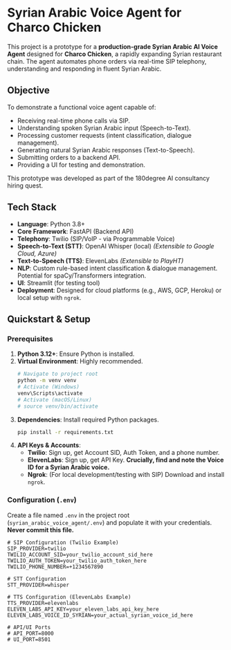# Syrian Arabic Voice Agent for Charco Chicken

This project is a prototype for a **production-grade Syrian Arabic AI Voice Agent** designed for **Charco Chicken**, a rapidly expanding Syrian restaurant chain. The agent automates phone orders via real-time SIP telephony, understanding and responding in fluent Syrian Arabic.

## Objective

To demonstrate a functional voice agent capable of:
- Receiving real-time phone calls via SIP.
- Understanding spoken Syrian Arabic input (Speech-to-Text).
- Processing customer requests (intent classification, dialogue management).
- Generating natural Syrian Arabic responses (Text-to-Speech).
- Submitting orders to a backend API.
- Providing a UI for testing and demonstration.

This prototype was developed as part of the 180degree AI consultancy hiring quest.

## Tech Stack

- **Language**: Python 3.8+
- **Core Framework**: FastAPI (Backend API)
- **Telephony**: Twilio (SIP/VoIP - via Programmable Voice)
- **Speech-to-Text (STT)**: OpenAI Whisper (local) *(Extensible to Google Cloud, Azure)*
- **Text-to-Speech (TTS)**: ElevenLabs *(Extensible to PlayHT)*
- **NLP**: Custom rule-based intent classification & dialogue management. Potential for spaCy/Transformers integration.
- **UI**: Streamlit (for testing tool)
- **Deployment**: Designed for cloud platforms (e.g., AWS, GCP, Heroku) or local setup with `ngrok`.

## Quickstart & Setup

### Prerequisites

1.  **Python 3.12+**: Ensure Python is installed.
2.  **Virtual Environment**: Highly recommended.
    ```bash
    # Navigate to project root
    python -m venv venv
    # Activate (Windows)
    venv\Scripts\activate
    # Activate (macOS/Linux)
    # source venv/bin/activate
    ```
3.  **Dependencies**: Install required Python packages.
    ```bash
    pip install -r requirements.txt
    ```
4.  **API Keys & Accounts**:
    *   **Twilio**: Sign up, get Account SID, Auth Token, and a phone number.
    *   **ElevenLabs**: Sign up, get API Key. **Crucially, find and note the Voice ID for a Syrian Arabic voice.**
    *   **Ngrok**: (For local development/testing with SIP) Download and install `ngrok`.

### Configuration (`.env`)

Create a file named `.env` in the project root (`syrian_arabic_voice_agent/.env`) and populate it with your credentials. **Never commit this file.**

```env
# SIP Configuration (Twilio Example)
SIP_PROVIDER=twilio
TWILIO_ACCOUNT_SID=your_twilio_account_sid_here
TWILIO_AUTH_TOKEN=your_twilio_auth_token_here
TWILIO_PHONE_NUMBER=+1234567890

# STT Configuration
STT_PROVIDER=whisper

# TTS Configuration (ElevenLabs Example)
TTS_PROVIDER=elevenlabs
ELEVEN_LABS_API_KEY=your_eleven_labs_api_key_here
ELEVEN_LABS_VOICE_ID_SYRIAN=your_actual_syrian_voice_id_here

# API/UI Ports
# API_PORT=8000
# UI_PORT=8501